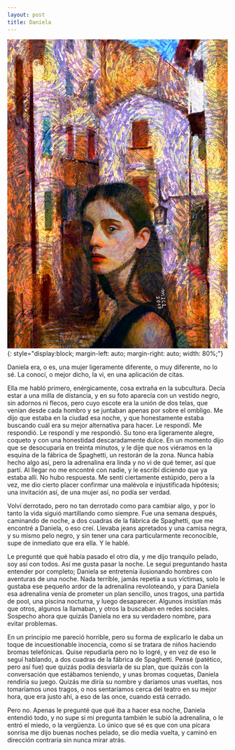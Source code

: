 ```yaml
---
layout: post
title: Daniela
---
```


![Daniela](/assets/img/daniela.jpg){: style="display:block; margin-left: auto; margin-right: auto; width: 80%;"}

Daniela era, o es, una mujer ligeramente diferente, o muy diferente, no lo sé. La conocí, o mejor dicho, la vi, en una aplicación de citas.

Ella me habló primero, enérgicamente, cosa extraña en la subcultura. Decía estar a una milla de distancia, y en su foto aparecía con un vestido negro, sin adornos ni flecos, pero cuyo escote era la unión de dos telas, que venían desde cada hombro y se juntaban apenas por sobre el ombligo. Me dijo que estaba en la ciudad esa noche, y que honestamente estaba buscando cuál era su mejor alternativa para hacer. Le respondí. Me respondió. Le respondí y me respondió. Su tono era ligeramente alegre, coqueto y con una honestidad descaradamente dulce. En un momento dijo que se desocuparía en treinta minutos, y le dije que nos viéramos en la esquina de la fábrica de Spaghetti, un restorán de la zona. Nunca había hecho algo así, pero la adrenalina era linda y no vi de qué temer, así que partí. Al llegar no me encontré con nadie, y le escribí diciendo que ya estaba allí. No hubo respuesta. Me sentí ciertamente estúpido, pero a la vez, me dio cierto placer confirmar una malévola e injustificada hipótesis; una invitación así, de una mujer así, no podía ser verdad.

Volví derrotado, pero no tan derrotado como para cambiar algo, y por lo tanto la vida siguió martillando como siempre. Fue una semana después, caminando de noche, a dos cuadras de la fábrica de Spaghetti, que me encontré a Daniela, o eso creí. Llevaba jeans apretados y una camisa negra, y su mismo pelo negro, y sin tener una cara particularmente reconocible, supe de inmediato que era ella. Y le hablé.

Le pregunté que qué había pasado el otro día, y me dijo tranquilo pelado, soy así con todos. Así me gusta pasar la noche. Le seguí preguntando hasta entender por completo; Daniela se entretenía ilusionando hombres con aventuras de una noche. Nada terrible, jamás repetía a sus víctimas, solo le gustaba ese pequeño ardor de la adrenalina revoloteando, y para Daniela esa adrenalina venía de prometer un plan sencillo, unos tragos, una partida de pool, una piscina nocturna, y luego desaparecer. Algunos insistían más que otros, algunos la llamaban, y otros la buscaban en redes sociales. Sospecho ahora que quizás Daniela no era su verdadero nombre, para evitar problemas.

En un principio me pareció horrible, pero su forma de explicarlo le daba un toque de incuestionable inocencia, como si se tratara de niños haciendo bromas telefónicas. Quise repudiarla pero no lo logré, y en vez de eso le seguí hablando, a dos cuadras de la fábrica de Spaghetti. Pensé (patético, pero así fue) que quizás podía desviarla de su plan, que quizás con la conversación que estábamos teniendo, y unas bromas coquetas, Daniela rendiría su juego. Quizás me diría su nombre y daríamos unas vueltas, nos tomaríamos unos tragos, o nos sentaríamos cerca del teatro en su mejor hora, que era justo ahí, a eso de las once, cuando está cerrado.

Pero no. Apenas le pregunté que qué iba a hacer esa noche, Daniela entendió todo, y no supe si mi pregunta también le subió la adrenalina, o le entró el miedo, o la vergüenza. Lo único que sé es que con una pícara sonrisa me dijo buenas noches pelado, se dio media vuelta, y caminó en dirección contraria sin nunca mirar atrás.


